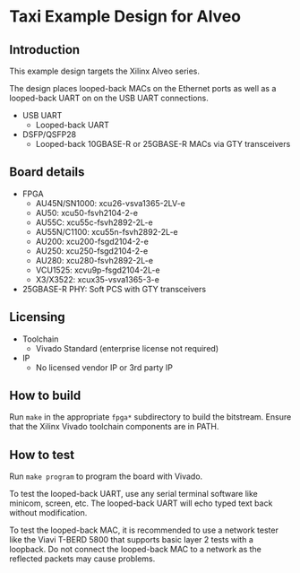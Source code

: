 # Taxi Example Design for Alveo

## Introduction

This example design targets the Xilinx Alveo series.

The design places looped-back MACs on the Ethernet ports as well as a looped-back UART on on the USB UART connections.

* USB UART
  * Looped-back UART
* DSFP/QSFP28
  * Looped-back 10GBASE-R or 25GBASE-R MACs via GTY transceivers

## Board details

* FPGA
  * AU45N/SN1000: xcu26-vsva1365-2LV-e
  * AU50: xcu50-fsvh2104-2-e
  * AU55C: xcu55c-fsvh2892-2L-e
  * AU55N/C1100: xcu55n-fsvh2892-2L-e
  * AU200: xcu200-fsgd2104-2-e
  * AU250: xcu250-fsgd2104-2-e
  * AU280: xcu280-fsvh2892-2L-e
  * VCU1525: xcvu9p-fsgd2104-2L-e
  * X3/X3522: xcux35-vsva1365-3-e
* 25GBASE-R PHY: Soft PCS with GTY transceivers

## Licensing

* Toolchain
  * Vivado Standard (enterprise license not required)
* IP
  * No licensed vendor IP or 3rd party IP

## How to build

Run `make` in the appropriate `fpga*` subdirectory to build the bitstream.  Ensure that the Xilinx Vivado toolchain components are in PATH.

## How to test

Run `make program` to program the board with Vivado.

To test the looped-back UART, use any serial terminal software like minicom, screen, etc.  The looped-back UART will echo typed text back without modification.

To test the looped-back MAC, it is recommended to use a network tester like the Viavi T-BERD 5800 that supports basic layer 2 tests with a loopback.  Do not connect the looped-back MAC to a network as the reflected packets may cause problems.
